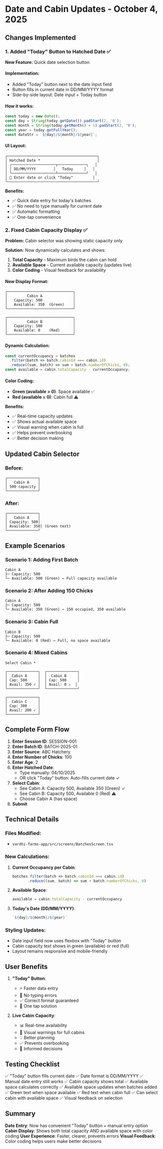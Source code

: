 # Date and Cabin Updates - October 4, 2025

## Changes Implemented

### 1. Added "Today" Button to Hatched Date ✅

**New Feature:** Quick date selection button

#### Implementation:
- Added "Today" button next to the date input field
- Button fills in current date in DD/MM/YYYY format
- Side-by-side layout: Date input + Today button

#### How it works:
```javascript
const today = new Date();
const day = String(today.getDate()).padStart(2, '0');
const month = String(today.getMonth() + 1).padStart(2, '0');
const year = today.getFullYear();
const dateStr = `${day}/${month}/${year}`;
```

#### UI Layout:
```
┌─────────────────────────────────────────┐
│ Hatched Date *                          │
│ ┌────────────────────┬─────────────┐   │
│ │ DD/MM/YYYY        │   Today     │   │
│ └────────────────────┴─────────────┘   │
│ 📅 Enter date or click "Today"         │
└─────────────────────────────────────────┘
```

**Benefits:**
- ✅ Quick date entry for today's batches
- ✅ No need to type manually for current date
- ✅ Automatic formatting
- ✅ One-tap convenience

### 2. Fixed Cabin Capacity Display ✅

**Problem:** Cabin selector was showing static capacity only

**Solution:** Now dynamically calculates and shows:
1. **Total Capacity** - Maximum birds the cabin can hold
2. **Available Space** - Current available capacity (updates live)
3. **Color Coding** - Visual feedback for availability

#### New Display Format:
```
┌──────────────────────────────┐
│         Cabin A              │
│   Capacity: 500              │
│   Available: 350  (Green)    │
└──────────────────────────────┘

┌──────────────────────────────┐
│         Cabin B              │
│   Capacity: 500              │
│   Available: 0    (Red)      │
└──────────────────────────────┘
```

#### Dynamic Calculation:
```javascript
const currentOccupancy = batches
  .filter(batch => batch.cabinId === cabin.id)
  .reduce((sum, batch) => sum + batch.numberOfChicks, 0);
const available = cabin.totalCapacity - currentOccupancy;
```

#### Color Coding:
- **Green (available > 0)**: Space available ✅
- **Red (available = 0)**: Cabin full ⚠️

**Benefits:**
- ✅ Real-time capacity updates
- ✅ Shows actual available space
- ✅ Visual warning when cabin is full
- ✅ Helps prevent overbooking
- ✅ Better decision making

## Updated Cabin Selector

### Before:
```
┌──────────────┐
│   Cabin A    │
│ 500 capacity │
└──────────────┘
```

### After:
```
┌──────────────┐
│   Cabin A    │
│ Capacity: 500│
│ Available: 350│ (Green text)
└──────────────┘
```

## Example Scenarios

### Scenario 1: Adding First Batch
```
Cabin A
├─ Capacity: 500
└─ Available: 500 (Green) ← Full capacity available
```

### Scenario 2: After Adding 150 Chicks
```
Cabin A
├─ Capacity: 500
└─ Available: 350 (Green) ← 150 occupied, 350 available
```

### Scenario 3: Cabin Full
```
Cabin B
├─ Capacity: 500
└─ Available: 0 (Red) ← Full, no space available
```

### Scenario 4: Mixed Cabins
```
Select Cabin *

┌──────────────┐  ┌──────────────┐
│  Cabin A     │  │  Cabin B     │
│ Cap: 500     │  │ Cap: 500     │
│ Avail: 350 ✓ │  │ Avail: 0 ⚠️  │
└──────────────┘  └──────────────┘

┌──────────────┐
│  Cabin C     │
│ Cap: 300     │
│ Avail: 200 ✓ │
└──────────────┘
```

## Complete Form Flow

1. **Enter Session ID**: SESSION-001
2. **Enter Batch ID**: BATCH-2025-01
3. **Enter Source**: ABC Hatchery
4. **Enter Number of Chicks**: 100
5. **Enter Age**: 2
6. **Enter Hatched Date**: 
   - Type manually: 04/10/2025
   - OR click "Today" button: Auto-fills current date ✓
7. **Select Cabin**: 
   - See Cabin A: Capacity 500, Available 350 (Green) ✓
   - See Cabin B: Capacity 500, Available 0 (Red) ⚠️
   - Choose Cabin A (has space)
8. **Submit**

## Technical Details

### Files Modified:
- `vardhi-farms-app/src/screens/BatchesScreen.tsx`

### New Calculations:
1. **Current Occupancy per Cabin**:
   ```javascript
   batches.filter(batch => batch.cabinId === cabin.id)
          .reduce((sum, batch) => sum + batch.numberOfChicks, 0)
   ```

2. **Available Space**:
   ```javascript
   available = cabin.totalCapacity - currentOccupancy
   ```

3. **Today's Date (DD/MM/YYYY)**:
   ```javascript
   `${day}/${month}/${year}`
   ```

### Styling Updates:
- Date input field now uses flexbox with "Today" button
- Cabin capacity text shows in green (available) or red (full)
- Layout remains responsive and mobile-friendly

## User Benefits

1. **"Today" Button**:
   - ⚡ Faster data entry
   - 🎯 No typing errors
   - ✅ Correct format guaranteed
   - 📱 One tap solution

2. **Live Cabin Capacity**:
   - 📊 Real-time availability
   - 🚨 Visual warnings for full cabins
   - 💡 Better planning
   - ✅ Prevents overbooking
   - 🎯 Informed decisions

## Testing Checklist

✅ "Today" button fills current date
✅ Date format is DD/MM/YYYY
✅ Manual date entry still works
✅ Cabin capacity shows total
✅ Available space calculates correctly
✅ Available space updates when batches added
✅ Green text when space available
✅ Red text when cabin full
✅ Can select cabin with available space
✅ Visual feedback on selection

## Summary

**Date Entry**: Now has convenient "Today" button + manual entry option
**Cabin Display**: Shows both total capacity AND available space with color coding
**User Experience**: Faster, clearer, prevents errors
**Visual Feedback**: Color coding helps users make better decisions
